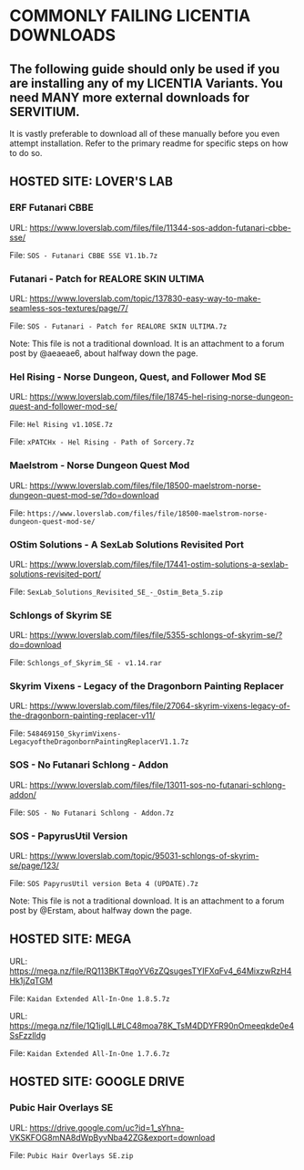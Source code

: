 # COMMONLY FAILING LICENTIA DOWNLOADS

## The following guide should only be used if you are installing any of my LICENTIA Variants. You need MANY more external downloads for SERVITIUM.

It is vastly preferable to download all of these manually before you even attempt installation. Refer to the primary readme for specific steps on how to do so.

## HOSTED SITE: LOVER'S LAB

### ERF Futanari CBBE

URL: https://www.loverslab.com/files/file/11344-sos-addon-futanari-cbbe-sse/

File: `SOS - Futanari CBBE SSE V1.1b.7z`

### Futanari - Patch for REALORE SKIN ULTIMA

URL: https://www.loverslab.com/topic/137830-easy-way-to-make-seamless-sos-textures/page/7/

File: `SOS - Futanari - Patch for REALORE SKIN ULTIMA.7z`

Note: This file is not a traditional download. It is an attachment to a forum post by @aeaeae6, about halfway down the page.

### Hel Rising - Norse Dungeon, Quest, and Follower Mod SE

URL: https://www.loverslab.com/files/file/18745-hel-rising-norse-dungeon-quest-and-follower-mod-se/

File: `Hel Rising v1.10SE.7z`

File: `xPATCHx - Hel Rising - Path of Sorcery.7z`

### Maelstrom - Norse Dungeon Quest Mod

URL: https://www.loverslab.com/files/file/18500-maelstrom-norse-dungeon-quest-mod-se/?do=download

File: `https://www.loverslab.com/files/file/18500-maelstrom-norse-dungeon-quest-mod-se/`

### OStim Solutions - A SexLab Solutions Revisited Port

URL: https://www.loverslab.com/files/file/17441-ostim-solutions-a-sexlab-solutions-revisited-port/

File: `SexLab_Solutions_Revisited_SE_-_Ostim_Beta_5.zip`

### Schlongs of Skyrim SE

URL: https://www.loverslab.com/files/file/5355-schlongs-of-skyrim-se/?do=download

File: `Schlongs_of_Skyrim_SE - v1.14.rar`

### Skyrim Vixens - Legacy of the Dragonborn Painting Replacer

URL: https://www.loverslab.com/files/file/27064-skyrim-vixens-legacy-of-the-dragonborn-painting-replacer-v11/

File: `548469150_SkyrimVixens-LegacyoftheDragonbornPaintingReplacerV1.1.7z`

### SOS - No Futanari Schlong - Addon

URL: https://www.loverslab.com/files/file/13011-sos-no-futanari-schlong-addon/

File: `SOS - No Futanari Schlong - Addon.7z`

### SOS - PapyrusUtil Version

URL: https://www.loverslab.com/topic/95031-schlongs-of-skyrim-se/page/123/

File: `SOS PapyrusUtil version Beta 4 (UPDATE).7z`

Note: This file is not a traditional download. It is an attachment to a forum post by @Erstam, about halfway down the page.

## HOSTED SITE: MEGA

URL: https://mega.nz/file/RQ113BKT#qoYV6zZQsugesTYIFXqFv4_64MixzwRzH4Hk1jZqTGM

File: `Kaidan Extended All-In-One 1.8.5.7z`

URL: https://mega.nz/file/1Q1igILL#LC48moa78K_TsM4DDYFR90nOmeeqkde0e4SsFzzlldg

File: `Kaidan Extended All-In-One 1.7.6.7z`

## HOSTED SITE: GOOGLE DRIVE

### Pubic Hair Overlays SE

URL: https://drive.google.com/uc?id=1_sYhna-VKSKFOG8mNA8dWpByvNba42ZG&export=download

File: `Pubic Hair Overlays SE.zip`

